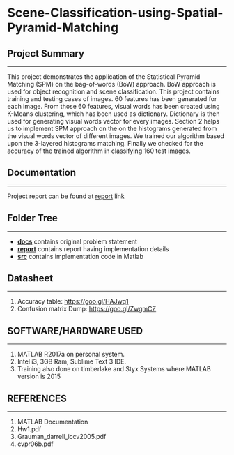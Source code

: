 # Scene-Classification-using-Spatial-Pyramid-Matching

## Project Summary
***
This project demonstrates the application of the Statistical Pyramid Matching (SPM) on the bag-of-words (BoW) approach. BoW approach is used for object recognition and scene classification. This project contains training and testing cases of images. 60 features has been generated for each image. From those 60 features, visual words has been created using K-Means clustering, which has been used as dictionary. Dictionary is then used for generating visual words vector for every images. Section 2 helps us to implement SPM approach on the on the histograms generated from the visual words vector of different images. We trained our algorithm based upon the 3-layered histograms matching. Finally we checked for the accuracy of the trained algorithm in classifying 160 test images.

## Documentation
***
Project report can be found at [report](https://github.com/jayantsolanki/scene-classification-using-SPD/blob/master/report/report.pdf) link

## Folder Tree
***
* [**docs**](https://github.com/jayantsolanki/scene-classification-using-SPD/tree/master/docs) contains original problem statement
* [**report**](https://github.com/jayantsolanki/scene-classification-using-SPD/tree/master/report) contains report having implementation details
* [**src**](https://github.com/jayantsolanki/scene-classification-using-SPD/tree/master/src) contains implementation code in Matlab

## Datasheet
***
1. Accuracy table: https://goo.gl/HAJwq1
2. Confusion matrix Dump: https://goo.gl/ZwgmCZ

## SOFTWARE/HARDWARE USED
***
1. MATLAB R2017a on personal system.
2. Intel i3, 3GB Ram, Sublime Text 3 IDE.
3. Training also done on timberlake and Styx Systems where MATLAB version is 2015

## REFERENCES
***
1. MATLAB Documentation
2. Hw1.pdf
3. Grauman_darrell_iccv2005.pdf
4. cvpr06b.pdf
